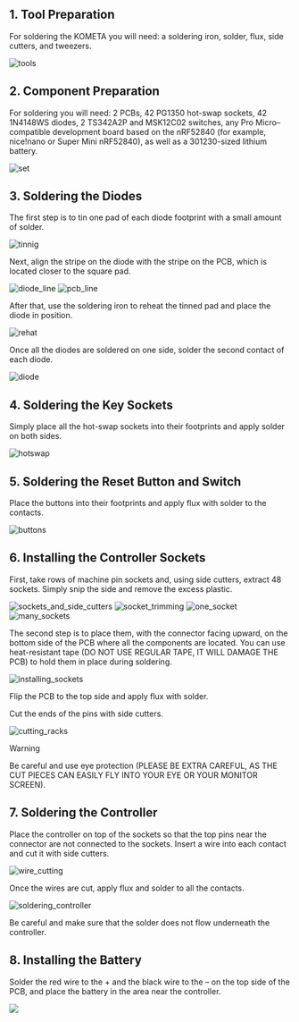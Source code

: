## 1. Tool Preparation

For soldering the KOMETA you will need: a soldering iron, solder, flux, side cutters, and tweezers.

![tools](image/build/tools.jpg)

## 2. Component Preparation

For soldering you will need: 2 PCBs, 42 PG1350 hot-swap sockets, 42 1N4148WS diodes, 2 TS342A2P and MSK12C02 switches, any Pro Micro–compatible development board based on the nRF52840 (for example, nice!nano or Super Mini nRF52840), as well as a 301230-sized lithium battery.

![set](image/build/set.jpg)

## 3. Soldering the Diodes

The first step is to tin one pad of each diode footprint with a small amount of solder.

![tinnig](image/build/tinning_pads.jpg)

Next, align the stripe on the diode with the stripe on the PCB, which is located closer to the square pad.

![diode_line](image/build/diode_line.jpg)
![pcb_line](image/build/line_on_pcb.jpg)

After that, use the soldering iron to reheat the tinned pad and place the diode in position.

![rehat](image/build/reheat.jpg)

Once all the diodes are soldered on one side, solder the second contact of each diode.

![diode](image/build/soldered_diodes.jpg)

## 4. Soldering the Key Sockets

Simply place all the hot-swap sockets into their footprints and apply solder on both sides.

![hotswap](image/build/hotswap_soldering.jpg)

## 5. Soldering the Reset Button and Switch

Place the buttons into their footprints and apply flux with solder to the contacts.

![buttons](image/build/soldering_buttons.jpg)

## 6. Installing the Controller Sockets

First, take rows of machine pin sockets and, using side cutters, extract 48 sockets. Simply snip the side and remove the excess plastic.

![sockets_and_side_cutters](image/build/sockets_and_side_cutters.jpg)
![socket_trimming](image/build/socket_trimming.jpg)
![one_socket](image/build/one_socket.jpg)
![many_sockets](image/build/many_sockets.jpg)

The second step is to place them, with the connector facing upward, on the bottom side of the PCB where all the components are located. You can use heat-resistant tape (DO NOT USE REGULAR TAPE, IT WILL DAMAGE THE PCB) to hold them in place during soldering.

![installing_sockets](image/build/installing_sockets.jpg)

Flip the PCB to the top side and apply flux with solder.

Cut the ends of the pins with side cutters.

![cutting_racks](image/build/cutting_racks.jpg)

> [!WARNING]
> Be careful and use eye protection (PLEASE BE EXTRA CAREFUL, AS THE CUT PIECES CAN EASILY FLY INTO YOUR EYE OR YOUR MONITOR SCREEN).

## 7. Soldering the Controller

Place the controller on top of the sockets so that the top pins near the connector are not connected to the sockets.
Insert a wire into each contact and cut it with side cutters.

![wire_cutting](image/build/wire_cutting.jpg)

Once the wires are cut, apply flux and solder to all the contacts.

![soldering_controller](image/build/soldering_controller.jpg)

Be careful and make sure that the solder does not flow underneath the controller.

## 8. Installing the Battery

Solder the red wire to the + and the black wire to the – on the top side of the PCB, and place the battery in the area near the controller.

![](image/build/solder_battery.jpg)
